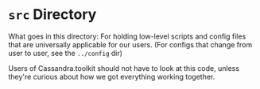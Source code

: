 # `src` Directory
What goes in this directory: For holding low-level scripts and config files that are universally applicable for our users. (For configs that change from user to user, see the `../config` dir)

Users of Cassandra.toolkit should not have to look at this code, unless they're curious about how we got everything working together. 